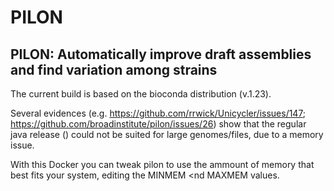 # PILON
## PILON: Automatically improve draft assemblies and find variation among strains

The current build is based on the bioconda distribution (v.1.23).

Several evidences (e.g. https://github.com/rrwick/Unicycler/issues/147; https://github.com/broadinstitute/pilon/issues/26) show that the regular java release () could not be suited for large genomes/files, due to a memory issue.

With this Docker you can tweak pilon to use the ammount of memory that best fits your system, editing the MINMEM <nd MAXMEM values.
